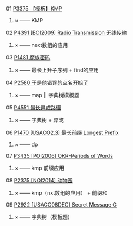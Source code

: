 01 [P3375 【模板】KMP](https://www.luogu.com.cn/problem/P3375)

1. × —— KMP

02 [P4391 [BOI2009] Radio Transmission 无线传输](https://www.luogu.com.cn/problem/P4391)

1. × —— next数组的应用

03 [P1481 魔族密码](https://www.luogu.com.cn/problem/P1481)

1. × —— 最长上升子序列 + find的应用

04 [P2580 于是他错误的点名开始了](https://www.luogu.com.cn/problem/P2580)

1. × —— map  || 字典树模板题

05 [P4551 最长异或路径](https://www.luogu.com.cn/problem/P4551)

1. × —— 字典树 + 异或

06 [P1470 [USACO2.3] 最长前缀 Longest Prefix](https://www.luogu.com.cn/problem/P1470)

1. × —— dp

07 [P3435 [POI2006] OKR-Periods of Words](https://www.luogu.com.cn/problem/P3435)

1. × —— kmp 前缀应用

08 [P2375 [NOI2014] 动物园](https://www.luogu.com.cn/problem/P2375) 

1. × —— kmp（nxt数组的应用） + 前缀和

09 [P2922 [USACO08DEC] Secret Message G](https://www.luogu.com.cn/problem/P2922)

1. × —— 字典树（模板题）
